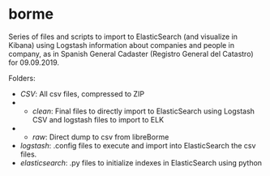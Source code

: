 # borme
Series of files and scripts to import to ElasticSearch (and visualize in Kibana) using Logstash information about companies and people in company, as in Spanish General Cadaster (Registro General del Catastro) for 09.09.2019.

Folders:
- _CSV_: All csv files, compressed to ZIP
- - _clean_: Final files to directly import to ElasticSearch using Logstash
CSV and logstash files to import to ELK
- - _raw_: Direct dump to csv from libreBorme
- _logstash_: .config files to execute and import into ElasticSearch the csv files.
- _elasticsearch_: .py files to initialize indexes in ElasticSearch using python

